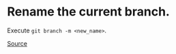 # Rename the current branch.

Execute `git branch -m <new_name>`.

[Source](https://linuxize.com/post/how-to-rename-local-and-remote-git-branch/)
